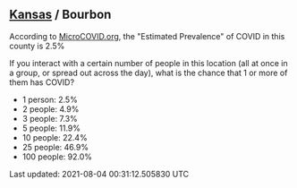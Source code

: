 
## [Kansas](/united-states/kansas) / Bourbon

According to [MicroCOVID.org](http://microcovid.org),
the "Estimated Prevalence" of COVID in this county is 2.5%

If you interact with a certain number of people in this location
(all at once in a group, or spread out across the day), what is the chance that
1 or more of them has COVID?

- 1 person: 2.5%
- 2 people: 4.9%
- 3 people: 7.3%
- 5 people: 11.9%
- 10 people: 22.4%
- 25 people: 46.9%
- 100 people: 92.0%

Last updated: 2021-08-04 00:31:12.505830 UTC
